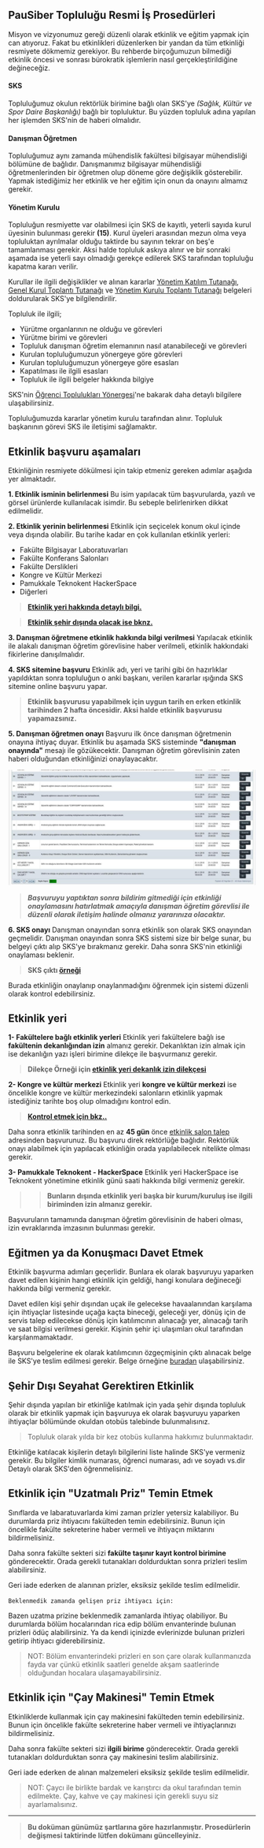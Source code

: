 ## PauSiber Topluluğu Resmi İş Prosedürleri

Misyon ve vizyonumuz gereği düzenli olarak etkinlik ve eğitim yapmak için can atıyoruz. Fakat bu etkinlikleri düzenlerken bir yandan da tüm etkinliği resmiyete dökmemiz gerekiyor. Bu rehberde birçoğumuzun bilmediği etkinlik öncesi ve sonrası bürokratik işlemlerin nasıl gerçekleştirildiğine değineceğiz.

#### SKS
Topluluğumuz okulun rektörlük birimine bağlı olan SKS'ye *(Sağlık, Kültür ve Spor Daire Başkanlığı)* bağlı bir topluluktur. Bu yüzden topluluk adına yapılan her işlemden SKS'nin de haberi olmalıdır.

#### Danışman Öğretmen
Topluluğumuz aynı zamanda mühendislik fakültesi bilgisayar mühendisliği bölümüne de bağlıdır. Danışmanımız bilgisayar mühendisliği öğretmenlerinden bir öğretmen olup döneme göre değişiklik gösterebilir.  Yapmak istediğimiz her etkinlik ve her eğitim için onun da onayını almamız gerekir.

#### Yönetim Kurulu
Topluluğun resmiyette var olabilmesi için SKS de kayıtlı, yeterli sayıda kurul üyesinin bulunması gerekir **(15)**. Kurul üyeleri arasından mezun olma veya topluluktan ayrılmalar olduğu taktirde bu sayının tekrar on beş'e tamamlanması gerekir. Aksi halde topluluk askıya alınır ve bir sonraki aşamada ise yeterli sayı olmadığı gerekçe edilerek SKS tarafından topluluğu kapatma kararı verilir.

Kurullar ile ilgili değişiklikler ve alınan kararlar [Yönetim Katılım Tutanağı](http://d.pau.edu.tr/130b8545), [Genel Kurul Toplantı Tutanağı](http://d.pau.edu.tr/33fb5170) ve [Yönetim Kurulu Toplantı Tutanağı](http://d.pau.edu.tr/553254d3) belgeleri doldurularak SKS'ye bilgilendirilir.

Topluluk ile ilgili;
 - Yürütme organlarının ne olduğu ve görevleri
 - Yürütme birimi ve görevleri
 - Topluluk danışman öğretim elemanının nasıl atanabileceği ve görevleri
 - Kurulan topluluğumuzun yönergeye göre görevleri
 - Kurulan topluluğumuzun yönergeye göre esasları
 - Kapatılması ile ilgili esasları
 - Topluluk ile ilgili belgeler hakkında bilgiye

SKS'nin [Öğrenci Toplulukları Yönergesi](https://www.pau.edu.tr/sks/tr/sayfa/ogrenci-topluluklari-yonergesi)'ne bakarak daha detaylı bilgilere ulaşabilirsiniz.

Topluluğumuzda kararlar yönetim kurulu tarafından alınır. Topluluk başkanının görevi SKS ile iletişimi sağlamaktır.

## Etkinlik başvuru aşamaları

Etkinliğinin resmiyete dökülmesi için takip etmeniz gereken adımlar aşağıda yer almaktadır.

**1. Etkinlik isminin belirlenmesi**
Bu isim yapılacak tüm başvurularda, yazılı ve görsel ürünlerde kullanılacak isimdir. Bu sebeple belirlenirken dikkat edilmelidir.

**2. Etkinlik yerinin belirlenmesi**
Etkinlik için seçicelek konum okul içinde veya dışında olabilir. Bu tarihe kadar en çok kullanılan etkinlik yerleri:
- Fakülte Bilgisayar Laboratuvarları
- Fakülte Konferans Salonları
- Fakülte Derslikleri
- Kongre ve Kültür Merkezi
- Pamukkale Teknokent HackerSpace
- Diğerleri

> **[Etkinlik yeri hakkında detaylı bilgi.](#etkinlik-yeri)**

> **[Etkinlik şehir dışında olacak ise bknz.](#şehir-dışı-seyahat-gerektiren-etkinlik)**

**3. Danışman öğretmene etkinlik hakkında bilgi verilmesi**
Yapılacak etkinlik ile alakalı danışman öğretim görevlisine haber verilmeli, etkinlik hakkındaki fikirlerine danışılmalıdır.

**4. SKS sitemine başvuru**
Etkinlik adı, yeri ve tarihi gibi ön hazırlıklar yapıldıktan sonra topluluğun o anki başkanı, verilen kararlar ışığında SKS sitemine online başvuru yapar.

> **Etkinlik başvurusu yapabilmek için uygun tarih en erken etkinlik tarihinden 2 hafta öncesidir. Aksi halde etkinlik başvurusu yapamazsınız.**


**5. Danışman öğretmen onayı**
Başvuru ilk önce danışman öğretmenin onayına ihtiyaç duyar. Etkinlik bu aşamada SKS sisteminde **"danışman onayında"** mesajı ile gözükecektir. Danışman öğretim görevlisinin zaten haberi olduğundan etkinliğinizi onaylayacaktır.

<p align="center">
  <img alt="img-name" src="images/danisman-onayinda.jpg">
</p>

> ***Başvuruyu yaptıktan sonra bildirim gitmediği için etkinliği onaylamasını hatırlatmak amaçıyla danışman öğretim görevlisi ile düzenli olarak iletişim halinde olmanız yararınıza olacaktır.***

**6. SKS onayı**
Danışman onayından sonra etkinlik son olarak SKS onayından geçmelidir.
Danışman onayından sonra SKS sistemi size bir belge sunar, bu belgeyi çıktı alıp SKS'ye bırakmanız gerekir. Daha sonra SKS'nin etkinliği onaylaması beklenir.

> **SKS çıktı [örneği](docs/sks-cikti-ornegi.md)**

Burada etkinliğin onaylanıp onaylanmadığını öğrenmek için sistemi düzenli olarak kontrol edebilirsiniz.

## Etkinlik yeri

**1- Fakültelere bağlı etkinlik yerleri**
Etkinlik yeri fakültelere bağlı ise **fakültenin dekanlığından izin** almanız gerekir. Dekanlıktan izin almak için ise dekanlığın yazı işleri birimine dilekçe ile başvurmanız gerekir.
> **Dilekçe Örneği için [etkinlik yeri dekanlık izin dilekçesi](docs/etkinlik-yeri-dekanlik_izin_dilekcesi_ornek.md)**

**2- Kongre ve kültür merkezi**
Etkinlik yeri **kongre ve kültür merkezi** ise öncelikle kongre ve kültür merkezindeki salonların etkinlik yapmak istediğiniz tarihte boş olup olmadığını kontrol edin.
> **[Kontrol etmek için bkz..](https://app.pau.edu.tr/abs/Rezervasyon/SalonEtkinlikTakvim.aspx?target=_blank)**

Daha sonra etkinlik tarihinden en az **45 gün** önce [etkinlik salon talep](https://app.pau.edu.tr/abs/Rezervasyon/EtkinlikSalonTalepIslemleri.aspx) adresinden başvurunuz. Bu başvuru direk rektörlüğe bağlıdır. Rektörlük onayı alabilmek için yapılacak etkinliğin orada yapılabilecek nitelikte olması gerekir.

**3- Pamukkale Teknokent - HackerSpace**
Etkinlik yeri HackerSpace ise Teknokent yönetimine etkinlik günü saati hakkında bilgi vermeniz gerekir.

>>**Bunların dışında etkinlik yeri başka bir kurum/kuruluş ise ilgili biriminden izin almanız gerekir.**

Başvuruların tamamında danışman öğretim görevlisinin de haberi olması, izin evraklarında imzasının bulunması gerekir.

## Eğitmen ya da Konuşmacı Davet Etmek
Etkinlik başvurma adımları geçerlidir. Bunlara ek olarak başvuruyu yaparken davet edilen kişinin hangi etkinlik için geldiği, hangi konulara değineceği hakkında bilgi vermeniz gerekir.

Davet edilen kişi şehir dışından uçak ile gelecekse havaalanından karşılama için ihtiyaçlar listesinde uçağa kaçta bineceği, geleceği yer, dönüş için de servis talep edilecekse dönüş için katılımcının alınacağı yer, alınacağı tarih ve saat bilgisi verilmesi gerekir. Kişinin şehir içi ulaşımları okul tarafından karşılanmamaktadır.

Başvuru belgelerine ek olarak katılımcının özgeçmişinin çıktı alınacak belge ile SKS'ye teslim edilmesi gerekir. Belge örneğine [buradan](docs/katilimci-ozgecmis-ornek.md) ulaşabilirsiniz.

## Şehir Dışı Seyahat Gerektiren Etkinlik

Şehir dışında yapılan bir etkinliğe katılmak için yada şehir dışında topluluk olarak bir etkinlik yapmak için başvuruya ek olarak başvuruyu yaparken ihtiyaçlar bölümünde okuldan otobüs talebinde bulunmalısınız.

> Topluluk olarak yılda bir kez otobüs kullanma hakkımız bulunmaktadır.

Etkinliğe katılacak kişilerin detaylı bilgilerini liste halinde SKS'ye vermeniz gerekir. Bu bilgiler kimlik numarası, öğrenci numarası, adı ve soyadı vs.dir Detaylı olarak SKS'den öğrenmelisiniz.

## Etkinlik için "Uzatmalı Priz" Temin Etmek

Sınıflarda ve labaratuvarlarda kimi zaman prizler yetersiz kalabiliyor. Bu durumlarda priz ihtiyacını fakülteden temin edebilirsiniz. Bunun için öncelikle fakülte sekreterine haber vermeli ve ihtiyaçın miktarını bildirmelisiniz.

Daha sonra fakülte sekteri sizi **fakülte taşınır kayıt kontrol birimine** gönderecektir. Orada gerekli tutanakları doldurduktan sonra prizleri teslim alabilirsiniz. 

Geri iade ederken de alanınan prizler, eksiksiz şekilde teslim edilmelidir.

`Beklenmedik zamanda gelişen priz ihtiyacı için:`

Bazen uzatma prizine beklenmedik zamanlarda ihtiyaç olabiliyor.
Bu durumlarda bölüm hocalarından rica edip bölüm envanterinde bulunan prizleri ödüç alabilirsiniz. Ya da kendi içinizde evlerinizde bulunan prizleri getirip ihtiyacı giderebilirsiniz.

> NOT: Bölüm envanterindeki prizleri en son çare olarak kullanmanızda fayda var çünkü etkinlik saatleri genelde akşam saatlerinde olduğundan hocalara ulaşamayabilirsiniz. 

## Etkinlik için "Çay Makinesi" Temin Etmek

Etkinliklerde kullanmak için çay makinesini fakülteden temin edebilirsiniz. Bunun için öncelikle fakülte sekreterine haber vermeli ve ihtiyaçlarınızı bildirmelisiniz. 

Daha sonra fakülte sekteri sizi **ilgili birime** gönderecektir. Orada gerekli tutanakları doldurduktan sonra çay makinesini teslim alabilirsiniz. 

Geri iade ederken de alınan malzemeleri eksiksiz şekilde teslim edilmelidir.

> NOT: Çaycı ile birlikte bardak ve karıştırcı da okul tarafından temin edilmekte. Çay, kahve ve çay makinesi için gerekli suyu siz ayarlamalısınız.




---
> **Bu doküman günümüz şartlarına göre hazırlanmıştır. Prosedürlerin değişmesi taktirinde lütfen dokümanı güncelleyiniz.**